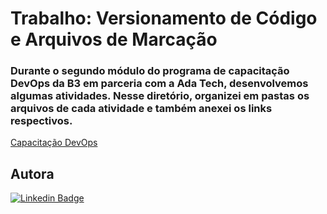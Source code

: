 # Trabalho: Versionamento de Código e Arquivos de Marcação

### Durante o segundo módulo do programa de capacitação DevOps da B3 em parceria com a Ada Tech, desenvolvemos algumas atividades. Nesse diretório, organizei em pastas os arquivos de cada atividade e também anexei os links respectivos.
[Capacitação DevOps](https://ada.tech/sou-aluno/programas/b3-deva) </br>
## Autora
[![Linkedin Badge](https://img.shields.io/badge/LinkedIn-0077B5?style=for-the-badge&logo=linkedin&logoColor=white)](https://www.linkedin.com/in/bianca-malta/)
